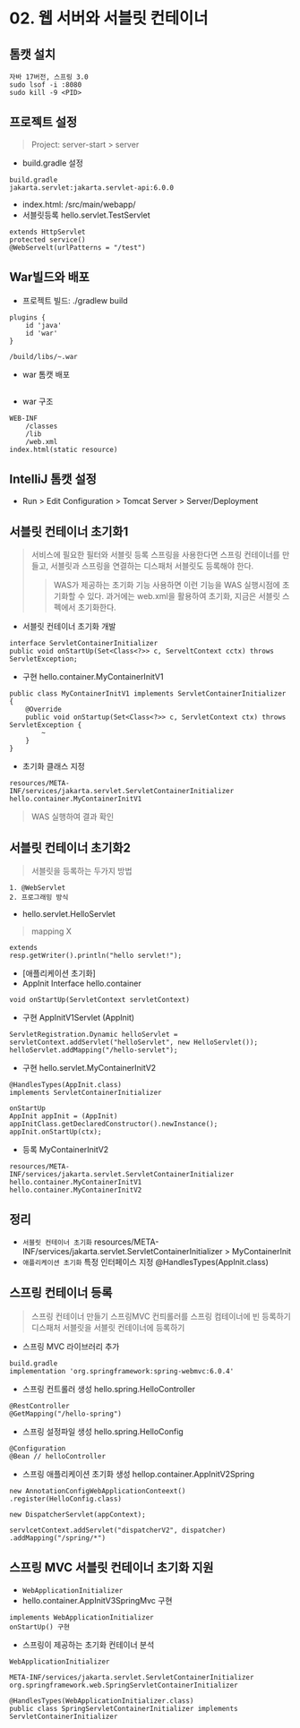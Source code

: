 # 02. 웹 서버와 서블릿 컨테이너
## 톰캣 설치
```
자바 17버전, 스프링 3.0 
sudo lsof -i :8080
sudo kill -9 <PID>
```

## 프로젝트 설정
> Project: server-start > server
- build.gradle 설정
```
build.gradle 
jakarta.servlet:jakarta.servlet-api:6.0.0
```
- index.html: /src/main/webapp/
- 서블릿등록 hello.servlet.TestServlet 
```
extends HttpServlet
protected service()
@WebServelt(urlPatterns = "/test")
```

## War빌드와 배포
- 프로젝트 빌드: ./gradlew build
```
plugins {
    id 'java'
    id 'war'
}

/build/libs/~.war
```
- war 톰캣 배포
```

```

- war 구조
```
WEB-INF
    /classes
    /lib
    /web.xml
index.html(static resource)
```

## IntelliJ 톰캣 설정
- Run > Edit Configuration > Tomcat Server > Server/Deployment

## 서블릿 컨테이너 초기화1
> 서비스에 필요한 필터와 서블릿 등록
> 스프링을 사용한다면 스프링 컨테이너를 만들고, 서블릿과 스프링을 연결하는 디스패처 서블릿도 등록해야 한다.
>> WAS가 제공하는 초기화 기능 사용하면 이런 기능을 WAS 실행시점에 초기화할 수 있다.
>> 과거에는 web.xml을 활용하여 초기화, 지금은 서블릿 스펙에서 초기화한다.

- 서블릿 컨테이너 초기화 개발
```
interface ServletContainerInitializer
public void onStartUp(Set<Class<?>> c, ServeltContext cctx) throws ServletException;
```

- 구현 hello.container.MyContainerInitV1
```
public class MyContainerInitV1 implements ServletContainerInitializer {
    @Override
    public void onStartup(Set<Class<?>> c, ServletContext ctx) throws ServletException {
        ~
    }
}
```

- 초기화 클래스 지정
```
resources/META-INF/services/jakarta.servlet.ServletContainerInitializer
hello.container.MyContainerInitV1
```
> WAS 실행하여 결과 확인

## 서블릿 컨테이너 초기화2
> 서블릿을 등록하는 두가지 방법
```
1. @WebServlet
2. 프로그래밍 방식
```
- hello.servlet.HelloServlet
> mapping X
```
extends 
resp.getWriter().println("hello servlet!");
```

- [애플리케이션 초기화]
- AppInit Interface hello.container
```
void onStartUp(ServletContext servletContext)
```
- 구현 AppInitV1Servlet (AppInit)
```
ServletRegistration.Dynamic helloServlet = servletContext.addServlet("helloServlet", new HelloServlet());
helloServlet.addMapping("/hello-servlet");
```

- 구현 hello.servlet.MyContainerInitV2 
```
@HandlesTypes(AppInit.class)
implements ServletContainerInitializer

onStartUp
AppInit appInit = (AppInit) appInitClass.getDeclaredConstructor().newInstance();
appInit.onStartUp(ctx);
```

- 등록 MyContainerInitV2 
```
resources/META-INF/services/jakarta.servlet.ServletContainerInitializer
hello.container.MyContainerInitV1
hello.container.MyContainerInitV2
```

## 정리 
- `서블릿 컨테이너 초기화` resources/META-INF/services/jakarta.servlet.ServletContainerInitializer > MyContainerInit
- `애플리케이션 초기화` 특정 인터페이스 지정 @HandlesTypes(AppInit.class)


## 스프링 컨테이너 등록
> 스프링 컨테이너 만들기
> 스프링MVC 컨틔롤러를 스프링 컴테이너에 빈 등록하기
> 디스패처 서블릿을 서블릿 컨테이너에 등록하기

- 스프링 MVC 라이브러리 추가
```
build.gradle
implementation 'org.springframework:spring-webmvc:6.0.4'
```

- 스프링 컨트롤러 생성 hello.spring.HelloController
```
@RestController
@GetMapping("/hello-spring")
```

- 스프링 설정파일 생성 hello.spring.HelloConfig
```
@Configuration
@Bean // helloController
```

- 스프링 애플리케이션 초기화 생성 hellop.container.AppInitV2Spring
```
new AnnotationConfigWebApplicationConteext()
.register(HelloConfig.class)

new DispatcherServlet(appContext);

servlcetContext.addServlet("dispatcherV2", dispatcher)
.addMapping("/spring/*")

```

## 스프링 MVC 서블릿 컨테이너 초기화 지원
- `WebApplicationInitializer`
- hello.container.AppInitV3SpringMvc 구현
```
implements WebApplicationInitializer
onStartUp() 구현
```
- 스프링이 제공하는 초기화 컨테이너 분석
```
WebApplicationInitializer

META-INF/services/jakarta.servlet.ServletContainerInitializer
org.springframework.web.SpringServletContainerInitializer

@HandlesTypes(WebApplicationInitializer.class)
public class SpringServletContainerInitializer implements ServletContainerInitializer
```
